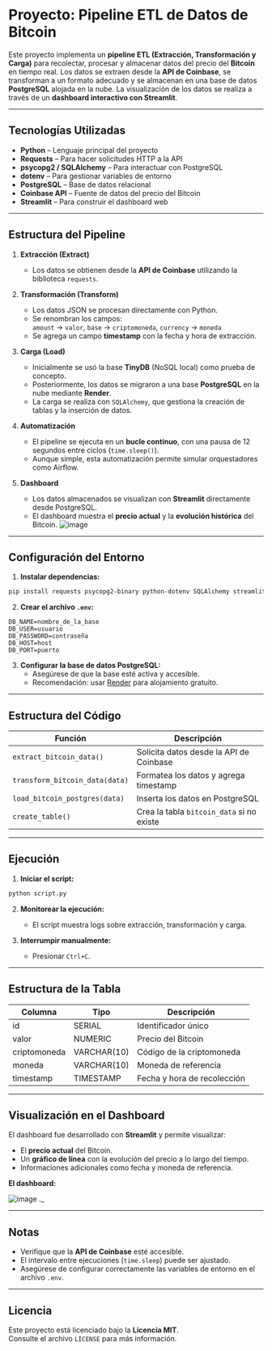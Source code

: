 #  Proyecto: Pipeline ETL de Datos de Bitcoin

Este proyecto implementa un **pipeline ETL (Extracción, Transformación y Carga)** para recolectar, procesar y almacenar datos del precio del **Bitcoin** en tiempo real. Los datos se extraen desde la **API de Coinbase**, se transforman a un formato adecuado y se almacenan en una base de datos **PostgreSQL** alojada en la nube. La visualización de los datos se realiza a través de un **dashboard interactivo con Streamlit**.

---

##  Tecnologías Utilizadas

- **Python** – Lenguaje principal del proyecto  
- **Requests** – Para hacer solicitudes HTTP a la API  
- **psycopg2 / SQLAlchemy** – Para interactuar con PostgreSQL  
- **dotenv** – Para gestionar variables de entorno  
- **PostgreSQL** – Base de datos relacional  
- **Coinbase API** – Fuente de datos del precio del Bitcoin  
- **Streamlit** – Para construir el dashboard web

---

##  Estructura del Pipeline

1. **Extracción (Extract)**  
   - Los datos se obtienen desde la **API de Coinbase** utilizando la biblioteca `requests`.  

2. **Transformación (Transform)**  
   - Los datos JSON se procesan directamente con Python.  
   - Se renombran los campos:  
     `amount` → `valor`, `base` → `criptomoneda`, `currency` → `moneda`  
   - Se agrega un campo **timestamp** con la fecha y hora de extracción.

3. **Carga (Load)**  
   - Inicialmente se usó la base **TinyDB** (NoSQL local) como prueba de concepto.  
   - Posteriormente, los datos se migraron a una base **PostgreSQL** en la nube mediante **Render**.  
   - La carga se realiza con `SQLAlchemy`, que gestiona la creación de tablas y la inserción de datos.

4. **Automatización**  
   - El pipeline se ejecuta en un **bucle continuo**, con una pausa de 12 segundos entre ciclos (`time.sleep()`).  
   - Aunque simple, esta automatización permite simular orquestadores como Airflow.

5. **Dashboard**  
   - Los datos almacenados se visualizan con **Streamlit** directamente desde PostgreSQL.  
   - El dashboard muestra el **precio actual** y la **evolución histórica** del Bitcoin.
![image](https://github.com/user-attachments/assets/dc6350f0-bff8-48a0-b091-3b344a4d07b3)

---

##  Configuración del Entorno

1. **Instalar dependencias:**

```bash
pip install requests psycopg2-binary python-dotenv SQLAlchemy streamlit
```

2. **Crear el archivo `.env`:**

```env
DB_NAME=nombre_de_la_base
DB_USER=usuario
DB_PASSWORD=contraseña
DB_HOST=host
DB_PORT=puerto
```

3. **Configurar la base de datos PostgreSQL:**  
   - Asegúrese de que la base esté activa y accesible.  
   - Recomendación: usar [Render](https://render.com/) para alojamiento gratuito.

---

##  Estructura del Código

| Función                     | Descripción |
|----------------------------|-------------|
| `extract_bitcoin_data()`   | Solicita datos desde la API de Coinbase |
| `transform_bitcoin_data(data)` | Formatea los datos y agrega timestamp |
| `load_bitcoin_postgres(data)` | Inserta los datos en PostgreSQL |
| `create_table()`           | Crea la tabla `bitcoin_data` si no existe |

---

##  Ejecución

1. **Iniciar el script:**

```bash
python script.py
```

2. **Monitorear la ejecución:**  
   - El script muestra logs sobre extracción, transformación y carga.

3. **Interrumpir manualmente:**  
   - Presionar `Ctrl+C`.

---

##  Estructura de la Tabla

| Columna       | Tipo         | Descripción                    |
|---------------|--------------|--------------------------------|
| id            | SERIAL       | Identificador único            |
| valor         | NUMERIC      | Precio del Bitcoin             |
| criptomoneda  | VARCHAR(10)  | Código de la criptomoneda      |
| moneda        | VARCHAR(10)  | Moneda de referencia           |
| timestamp     | TIMESTAMP    | Fecha y hora de recolección    |

---

##  Visualización en el Dashboard

El dashboard fue desarrollado con **Streamlit** y permite visualizar:

- El **precio actual** del Bitcoin.
- Un **gráfico de línea** con la evolución del precio a lo largo del tiempo.
- Informaciones adicionales como fecha y moneda de referencia.

 **El dashboard:**

![image](https://github.com/user-attachments/assets/658d7cc2-84f8-406e-9d2a-416387f1487a)
._

---

##  Notas

- Verifique que la **API de Coinbase** esté accesible.  
- El intervalo entre ejecuciones (`time.sleep`) puede ser ajustado.  
- Asegúrese de configurar correctamente las variables de entorno en el archivo `.env`.

---
##  Licencia

Este proyecto está licenciado bajo la **Licencia MIT**.  
Consulte el archivo `LICENSE` para más información.

